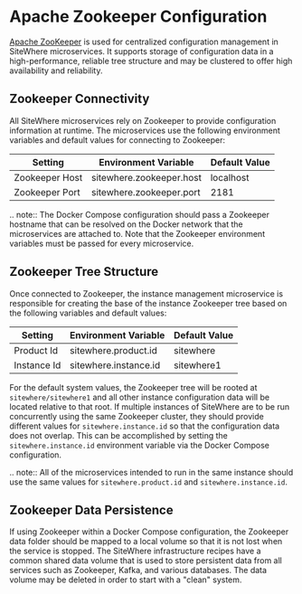 # Apache Zookeeper Configuration

[Apache ZooKeeper](https://zookeeper.apache.org/) is used for centralized configuration
management in SiteWhere microservices. It supports storage of configuration data in a
high-performance, reliable tree structure and may be clustered to offer high availability
and reliability.

## Zookeeper Connectivity

All SiteWhere microservices rely on Zookeeper to provide configuration information
at runtime. The microservices use the following environment variables and default
values for connecting to Zookeeper:

| Setting        | Environment Variable     | Default Value |
| -------------- | ------------------------ | ------------- |
| Zookeeper Host | sitewhere.zookeeper.host | localhost     |
| Zookeeper Port | sitewhere.zookeeper.port | 2181          |

.. note:: The Docker Compose configuration should pass a Zookeeper hostname that can be resolved
on the Docker network that the microservices are attached to. Note that the Zookeeper
environment variables must be passed for every microservice.

## Zookeeper Tree Structure

Once connected to Zookeeper, the instance management microservice is responsible
for creating the base of the instance Zookeeper tree based on the following
variables and default values:

| Setting     | Environment Variable  | Default Value |
| ----------- | --------------------- | ------------- |
| Product Id  | sitewhere.product.id  | sitewhere     |
| Instance Id | sitewhere.instance.id | sitewhere1    |

For the default system values, the Zookeeper tree will be rooted at `sitewhere/sitewhere1`
and all other instance configuration data will be located relative to that root. If
multiple instances of SiteWhere are to be run concurrently using the same Zookeeper cluster,
they should provide different values for `sitewhere.instance.id` so that the configuration data
does not overlap. This can be accomplished by setting the `sitewhere.instance.id`
environment variable via the Docker Compose configuration.

.. note:: All of the microservices intended to run in the same instance should use the same
values for `sitewhere.product.id` and `sitewhere.instance.id`.

## Zookeeper Data Persistence

If using Zookeeper within a Docker Compose configuration, the Zookeeper data folder
should be mapped to a local volume so that it is not lost when the service is
stopped. The SiteWhere infrastructure recipes have a common shared data volume
that is used to store persistent data from all services such as Zookeeper,
Kafka, and various databases. The data volume may be deleted in order to start
with a "clean" system.
